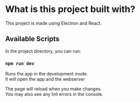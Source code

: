# What is this project built with?

This project is made using Electron and React.

## Available Scripts

In the project directory, you can run:

### `npm run dev`

Runs the app in the development mode.\
It will open the app and the webserver

The page will reload when you make changes.\
You may also see any lint errors in the console.
